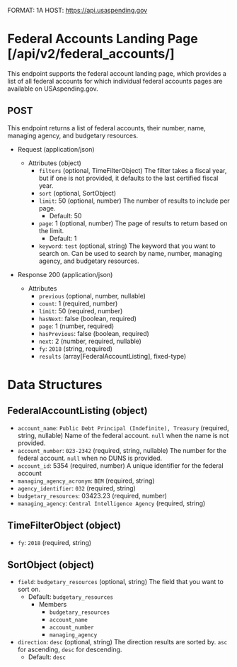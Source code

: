 FORMAT: 1A
HOST: https://api.usaspending.gov

# Federal Accounts Landing Page [/api/v2/federal_accounts/]

This endpoint supports the federal account landing page, which provides a list of all federal accounts for which individual federal accounts pages are available on USAspending.gov.

## POST

This endpoint returns a list of federal accounts, their number, name, managing agency, and budgetary resources.

+ Request (application/json)
    + Attributes (object)
        + `filters` (optional, TimeFilterObject)
            The filter takes a fiscal year, but if one is not provided, it defaults to the last certified fiscal year.
        + `sort` (optional, SortObject)
        + `limit`: 50 (optional, number)
            The number of results to include per page.
            + Default: 50
        + `page`: 1 (optional, number)
            The page of results to return based on the limit.
            + Default: 1
        + `keyword`: `test` (optional, string)
            The keyword that you want to search on. Can be used to search by name, number, managing agency, and budgetary resources.

+ Response 200 (application/json)
    + Attributes
        + `previous` (optional, number, nullable)
        + `count`: 1 (required, number)
        + `limit`: 50 (required, number)
        + `hasNext`: false (boolean, required)
        + `page`: 1 (number, required)
        + `hasPrevious`: false (boolean, required)
        + `next`: 2 (number, required, nullable)
        + `fy`: `2018` (string, required)
        + `results` (array[FederalAccountListing], fixed-type)

# Data Structures

## FederalAccountListing (object)
+ `account_name`: `Public Debt Principal (Indefinite), Treasury` (required, string, nullable)
    Name of the federal account. `null` when the name is not provided.
+ `account_number`: `023-2342` (required, string, nullable)
    The number for the federal account. `null` when no DUNS is provided.
+ `account_id`: 5354 (required, number)
    A unique identifier for the federal account
+ `managing_agency_acronym`: `BEM` (required, string)
+ `agency_identifier`: `032` (required, string)
+ `budgetary_resources`: 03423.23 (required, number)
+ `managing_agency`: `Central Intelligence Agency` (required, string)

## TimeFilterObject (object)
+ `fy`: `2018` (required, string)

## SortObject (object)
+ `field`: `budgetary_resources` (optional, string)
    The field that you want to sort on.
    + Default: `budgetary_resources`
        + Members
            + `budgetary_resources`
            + `account_name`
            + `account_number`
            + `managing_agency`
+ `direction`: `desc` (optional, string)
    The direction results are sorted by. `asc` for ascending, `desc` for descending.
    + Default: `desc`

